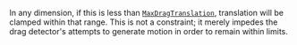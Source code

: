 In any dimension, if this is less than
[`MaxDragTranslation`](https://create.roblox.com/docs/reference/engine/classes/DragDetector#MaxDragTranslation), translation
will be clamped within that range. This is not a constraint; it merely
impedes the drag detector's attempts to generate motion in order to remain
within limits.